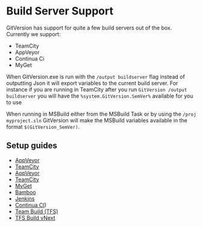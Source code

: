 # Build Server Support
GitVersion has support for quite a few build servers out of the box. Currently we support:

 - TeamCity
 - AppVeyor
 - Continua Ci
 - MyGet

When GitVersion.exe is run with the `/output buildserver` flag instead of outputting Json it will export variables to the current build server.
For instance if you are running in TeamCity after you run `GitVersion /output buildserver` you will have the `%system.GitVersion.SemVer%` available for you to use

When running in MSBuild either from the MSBuild Task or by using the `/proj myproject.sln` GitVersion will make the MSBuild variables available in the format `$(GitVersion_SemVer)`.

## Setup guides
 - [AppVeyor](more-info/build-server-setup/appveyor.md)
 - [TeamCity](more-info/build-server-setup/teamCity.md)
 - [AppVeyor](more-info/build-servers/appveyor.md)
 - [TeamCity](more-info/build-servers/teamcity.md)
 - [MyGet](more-info/build-servers/myget.md)
 - [Bamboo](more-info/build-servers/bamboo.md)
 - [Jenkins](more-info/build-servers/jenkins.md)
 - [Continua CI](more-info/build-servers/continua.md))
 - [Team Build (TFS)](more-info/build-servers/teambuild.md)
 - [TFS Build vNext](more-info/build-servers/tfs-build-vnext.md)
